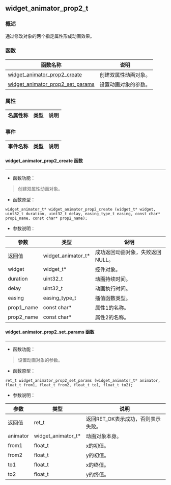 ## widget\_animator\_prop2\_t
### 概述
 通过修改对象的两个指定属性形成动画效果。

### 函数
<p id="widget_animator_prop2_t_methods">

| 函数名称 | 说明 | 
| -------- | ------------ | 
| <a href="#widget_animator_prop2_t_widget_animator_prop2_create">widget\_animator\_prop2\_create</a> | 创建双属性动画对象。 |
| <a href="#widget_animator_prop2_t_widget_animator_prop2_set_params">widget\_animator\_prop2\_set\_params</a> | 设置动画对象的参数。 |
### 属性
<p id="widget_animator_prop2_t_properties">

| 名属性称 | 类型 | 说明 | 
| -------- | ----- | ------------ | 
### 事件
<p id="widget_animator_prop2_t_events">

| 事件名称 | 类型  | 说明 | 
| -------- | ----- | ------- | 
#### widget\_animator\_prop2\_create 函数
-----------------------

* 函数功能：

> <p id="widget_animator_prop2_t_widget_animator_prop2_create"> 创建双属性动画对象。




* 函数原型：

```
widget_animator_t* widget_animator_prop2_create (widget_t* widget, uint32_t duration, uint32_t delay, easing_type_t easing, const char* prop1_name, const char* prop2_name);
```

* 参数说明：

| 参数 | 类型 | 说明 |
| -------- | ----- | --------- |
| 返回值 | widget\_animator\_t* | 成功返回动画对象，失败返回NULL。 |
| widget | widget\_t* | 控件对象。 |
| duration | uint32\_t | 动画持续时间。 |
| delay | uint32\_t | 动画执行时间。 |
| easing | easing\_type\_t | 插值函数类型。 |
| prop1\_name | const char* | 属性1的名称。 |
| prop2\_name | const char* | 属性2的名称。 |
#### widget\_animator\_prop2\_set\_params 函数
-----------------------

* 函数功能：

> <p id="widget_animator_prop2_t_widget_animator_prop2_set_params"> 设置动画对象的参数。




* 函数原型：

```
ret_t widget_animator_prop2_set_params (widget_animator_t* animator, float_t from1, float_t from2, float_t to1, float_t to2);
```

* 参数说明：

| 参数 | 类型 | 说明 |
| -------- | ----- | --------- |
| 返回值 | ret\_t | 返回RET\_OK表示成功，否则表示失败。 |
| animator | widget\_animator\_t* | 动画对象本身。 |
| from1 | float\_t | x的初值。 |
| from2 | float\_t | y的初值。 |
| to1 | float\_t | x的终值。 |
| to2 | float\_t | y的终值。 |
